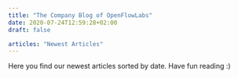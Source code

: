 ```yaml
---
title: "The Company Blog of OpenFlowLabs"
date: 2020-07-24T12:59:28+02:00
draft: false

articles: "Newest Articles"
---
```

Here you find our newest articles sorted by date. Have fun reading :)
